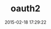 ---
layout: post
title:  "oauth2"
repo:   "intridea/oauth2"
date:   2015-02-18 17:29:22
gemurl: http://github.com/intridea/oauth2
---